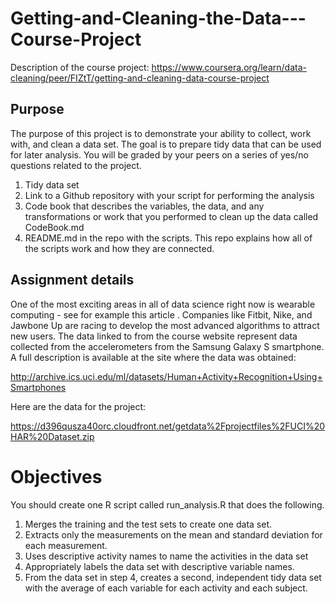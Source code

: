 # Getting-and-Cleaning-the-Data---Course-Project

Description of the course project: https://www.coursera.org/learn/data-cleaning/peer/FIZtT/getting-and-cleaning-data-course-project

## Purpose 
The purpose of this project is to demonstrate your ability to collect, work with, and clean a data set. The goal is to prepare tidy data that can be used for later analysis. You will be graded by your peers on a series of yes/no questions related to the project. 

1. Tidy data set   
2. Link to a Github repository with your script for performing the analysis 
3. Code book that describes the variables, the data, and any transformations or work that you performed to clean up the data called CodeBook.md 
4. README.md in the repo with the scripts. This repo explains how all of the scripts work and how they are connected.

## Assignment details
One of the most exciting areas in all of data science right now is wearable computing - see for example this article . Companies like Fitbit, Nike, and Jawbone Up are racing to develop the most advanced algorithms to attract new users. The data linked to from the course website represent data collected from the accelerometers from the Samsung Galaxy S smartphone. A full description is available at the site where the data was obtained:

http://archive.ics.uci.edu/ml/datasets/Human+Activity+Recognition+Using+Smartphones

Here are the data for the project:

https://d396qusza40orc.cloudfront.net/getdata%2Fprojectfiles%2FUCI%20HAR%20Dataset.zip

# Objectives 
You should create one R script called run_analysis.R that does the following.

1. Merges the training and the test sets to create one data set.
2. Extracts only the measurements on the mean and standard deviation for each measurement.
3. Uses descriptive activity names to name the activities in the data set
4. Appropriately labels the data set with descriptive variable names.
5. From the data set in step 4, creates a second, independent tidy data set with the average of each variable for each activity and each subject.
